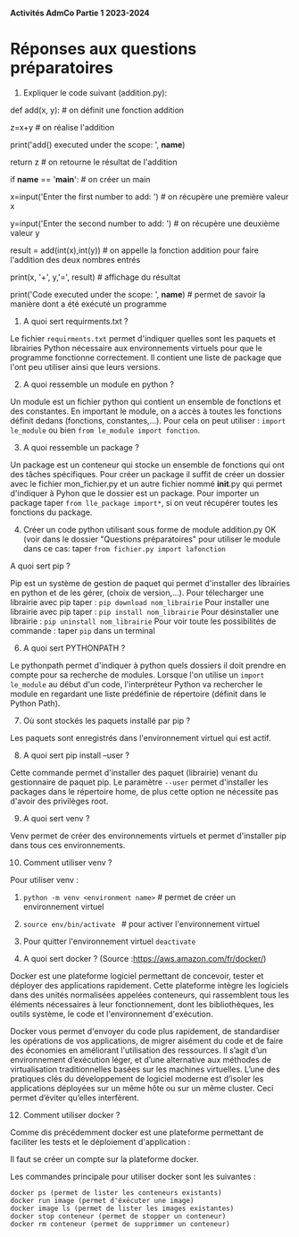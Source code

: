 **Activités AdmCo Partie 1 2023-2024**

# Réponses aux questions préparatoires

1) Expliquer le code suivant  (addition.py):

def add(x, y): # on définit une fonction addition

  z=x+y # on réalise l'addition

  print('add() executed under the scope: ', __name__)

  return z # on retourne le résultat de l'addition

if __name__ == '__main__':  # on créer un main 

  x=input('Enter the first number to add: ') # on récupère une première valeur x

  y=input('Enter the second number to add: ') # on récupère une deuxième valeur y

  result = add(int(x),int(y)) # on appelle la fonction addition pour faire l'addition des deux nombres entrés

  print(x, '+', y,'=', result) # affichage du résultat

  print('Code executed under the scope: ', __name__) # permet de savoir la manière dont a été exécuté un programme
  

1) A quoi sert requirments.txt ?

Le fichier `requirments.txt` permet d'indiquer quelles sont les paquets et librairies Python nécessaire aux environnements virtuels pour que le programme fonctionne correctement. 
Il contient une liste de package que l'ont peu utiliser ainsi que leurs versions.

2) A quoi ressemble un module en python ?

Un module est un fichier python qui contient un ensemble de fonctions et des constantes.
En important le module, on a accès à toutes les fonctions définit dedans (fonctions, constantes,...).
Pour cela on peut utiliser : `import le_module` ou bien `from le_module import fonction`.

3) A quoi ressemble un package ?

Un package est un conteneur qui stocke un ensemble de fonctions qui ont des tâches spécifiques.
Pour créer un package il suffit de créer un dossier avec le fichier mon_fichier.py et un autre fichier nommé __init__.py qui permet d'indiquer à Pyhon que le dossier est un package.
Pour importer un package taper `from lle_package import*`, si on veut récupérer toutes les fonctions du package.
 
4) Créer un code python utilisant sous forme de module addition.py
OK (voir dans le dossier "Questions préparatoires"
pour utiliser le module dans ce cas: taper `from fichier.py import lafonction`

A quoi sert pip ?

Pip est un système de gestion de paquet qui permet d'installer des librairies en python et de les gérer, (choix de version,...).
Pour télecharger une librairie avec pip taper : `pip download nom_librairie`
Pour installer une librairie avec pip taper : `pip install nom_librairie`
Pour désinstaller une librairie : `pip uninstall nom_librairie`
Pour voir toute les possibilités de commande : taper `pip` dans un terminal

6) A quoi sert PYTHONPATH ?

Le pythonpath permet d'indiquer à python quels dossiers il doit prendre en compte pour sa recherche de modules.
Lorsque l'on utilise un `import le_module` au début d'un code, l'interpréteur Python va rechercher le module en regardant une liste prédéfinie de répertoire (définit dans le Python Path).

7) Où sont stockés les paquets installé par pip ?

Les paquets sont enregistrés dans l'environnement virtuel qui est actif.

8) A quoi sert pip install –user ?

Cette commande permet d'installer des paquet (librairie) venant du gestionnaire de paquet pip.
Le paramètre `--user` permet d'installer les packages dans le répertoire home, de plus cette option ne nécessite pas d'avoir des privilèges root.  

9) A quoi sert venv ?

Venv permet de créer des environnements virtuels et permet d'installer pip dans tous ces environnements.

10) Comment utiliser venv ?

Pour utiliser venv :

1) ```python -m venv <environment name>``` # permet de créer un environnement virtuel
2) ```source env/bin/activate ``` # pour activer l'environnement virtuel
3) Pour quitter l'environnement virtuel ```deactivate```


11) A quoi sert docker ?
(Source :https://aws.amazon.com/fr/docker/)

Docker est une plateforme logiciel permettant de concevoir, tester et déployer des applications rapidement. 
Cette plateforme intègre les logiciels dans des unités normalisées appelées conteneurs, qui rassemblent tous les éléments nécessaires à leur fonctionnement, 
dont les bibliothèques, les outils système, le code et l'environnement d'exécution.

Docker vous permet d'envoyer du code plus rapidement, de standardiser les opérations de vos applications, de migrer aisément du code et de faire des économies en améliorant l'utilisation des ressources. Il s’agit d’un environnement d’exécution léger, et d’une alternative aux méthodes de virtualisation traditionnelles basées sur les machines virtuelles.
L’une des pratiques clés du développement de logiciel moderne est d’isoler les applications déployées sur un même hôte ou sur un même cluster. Ceci permet d’éviter qu’elles interfèrent.

12) Comment utiliser docker ?

Comme dis précédemment docker est une plateforme permettant de faciliter les tests et le déploiement d'application :

Il faut se créer un compte sur la plateforme docker.

Les commandes principale pour utiliser docker sont les suivantes :
```
docker ps (permet de lister les conteneurs existants)
docker run image (permet d'éxécuter une image)
docker image ls (permet de lister les images existantes)
docker stop conteneur (permet de stopper un conteneur)
docker rm conteneur (permet de supprimmer un conteneur)
```
